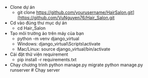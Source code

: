 - Clone dự án
  + git clone https://github.com/yourusername/HairSalon.git](https://github.com/VuNguyen76/Hair_Salon.git
- Cd vào đúng thư mục dự án
  + cd Hair_Salon
- Tạo môi trường ảo trên máy của bạn
  + python -m venv django_virtual
  + Windows: django_virtual\Scripts\activate 
  + Mac/Linux: source django_virtual/bin/activate
- Cài đặt thử viện requirement
  + pip install -r requirements.txt
- Chạy chương trình
python manage.py migrate 
python manage.py runserver  # Chạy server


